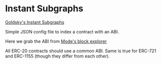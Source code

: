 # Instant Subgraphs

[Goldsky's Instant Subgraphs](https://docs.goldsky.com/reference/config-file/instant-subgraph)

Simple JSON config file to index a contract with an ABI.

Here we grab the ABI from [Mode's block explorer](https://modescan.io/token/0xcDd475325D6F564d27247D1DddBb0DAc6fA0a5CF/contract/code)

All ERC-20 contracts should use a common ABI. Same is true for ERC-721 and ERC-1155 (though they differ from each other).
